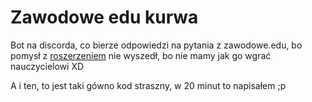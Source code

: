 # Zawodowe edu kurwa

Bot na discorda, co bierze odpowiedzi na pytania z zawodowe.edu, bo pomysł z [roszerzeniem](https://github.com/jezyq14/zawodowe-edu-answers) nie wyszedł, bo nie mamy jak go wgrać nauczycielowi XD

A i ten, to jest taki gówno kod straszny, w 20 minut to napisałem ;p
